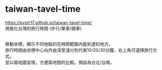 # taiwan-tavel-time
https://pyotr17.github.io/taiwan-tavel-time/
</br>
視覺化台灣的旅行時間 (步行/單車/開車) </br></br>

移動坐標，顯示不同地點的在時間範圍內能到達的地方。 </br>
旅行時間由坐標中心向外由深至淺分別代表10/20/30分鐘，右上角可選擇旅行方式。</br>
並以兩地圖呈現，方便兩地間的比較。預設為台北/台南。</br>

